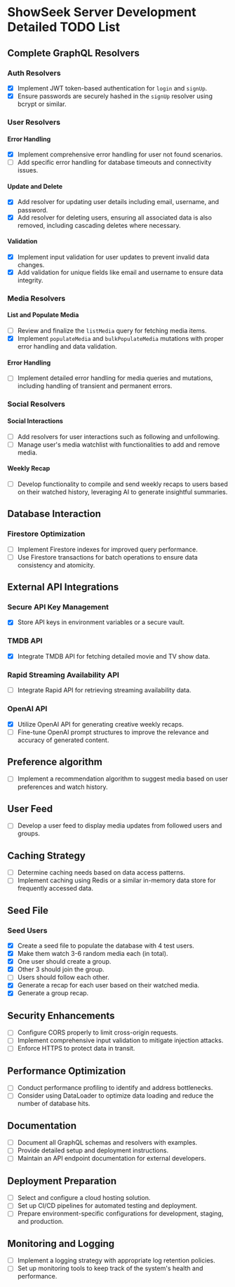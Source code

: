 # ShowSeek Server Development Detailed TODO List

## Complete GraphQL Resolvers
### Auth Resolvers
- [x] Implement JWT token-based authentication for `login` and `signUp`.
- [x] Ensure passwords are securely hashed in the `signUp` resolver using bcrypt or similar.

### User Resolvers
#### Error Handling
- [x] Implement comprehensive error handling for user not found scenarios.
- [ ] Add specific error handling for database timeouts and connectivity issues.
#### Update and Delete
- [x] Add resolver for updating user details including email, username, and password.
- [x] Add resolver for deleting users, ensuring all associated data is also removed, including cascading deletes where necessary.
#### Validation
- [x] Implement input validation for user updates to prevent invalid data changes.
- [x] Add validation for unique fields like email and username to ensure data integrity.

### Media Resolvers
#### List and Populate Media
- [ ] Review and finalize the `listMedia` query for fetching media items.
- [x] Implement `populateMedia` and `bulkPopulateMedia` mutations with proper error handling and data validation.
#### Error Handling
- [ ] Implement detailed error handling for media queries and mutations, including handling of transient and permanent errors.

### Social Resolvers
#### Social Interactions
- [ ] Add resolvers for user interactions such as following and unfollowing.
- [ ] Manage user's media watchlist with functionalities to add and remove media.
#### Weekly Recap
- [ ] Develop functionality to compile and send weekly recaps to users based on their watched history, leveraging AI to generate insightful summaries.

## Database Interaction
### Firestore Optimization
- [ ] Implement Firestore indexes for improved query performance.
- [ ] Use Firestore transactions for batch operations to ensure data consistency and atomicity.

## External API Integrations
### Secure API Key Management
- [x] Store API keys in environment variables or a secure vault.
### TMDB API
- [x] Integrate TMDB API for fetching detailed movie and TV show data.
### Rapid Streaming Availability API
- [ ] Integrate Rapid API for retrieving streaming availability data.
### OpenAI API
- [x] Utilize OpenAI API for generating creative weekly recaps.
- [ ] Fine-tune OpenAI prompt structures to improve the relevance and accuracy of generated content.

## Preference algorithm
- [ ] Implement a recommendation algorithm to suggest media based on user preferences and watch history.

## User Feed
- [ ] Develop a user feed to display media updates from followed users and groups.

## Caching Strategy
- [ ] Determine caching needs based on data access patterns.
- [ ] Implement caching using Redis or a similar in-memory data store for frequently accessed data.

## Seed File
### Seed Users
- [x] Create a seed file to populate the database with 4 test users.
- [x] Make them watch 3-6 random media each (in total).
- [x] One user should create a group.
- [x] Other 3 should join the group.
- [ ] Users should follow each other.
- [x] Generate a recap for each user based on their watched media.
- [x] Generate a group recap. 

## Security Enhancements
- [ ] Configure CORS properly to limit cross-origin requests.
- [ ] Implement comprehensive input validation to mitigate injection attacks.
- [ ] Enforce HTTPS to protect data in transit.

## Performance Optimization
- [ ] Conduct performance profiling to identify and address bottlenecks.
- [ ] Consider using DataLoader to optimize data loading and reduce the number of database hits.

## Documentation
- [ ] Document all GraphQL schemas and resolvers with examples.
- [ ] Provide detailed setup and deployment instructions.
- [ ] Maintain an API endpoint documentation for external developers.

## Deployment Preparation
- [ ] Select and configure a cloud hosting solution.
- [ ] Set up CI/CD pipelines for automated testing and deployment.
- [ ] Prepare environment-specific configurations for development, staging, and production.

## Monitoring and Logging
- [ ] Implement a logging strategy with appropriate log retention policies.
- [ ] Set up monitoring tools to keep track of the system's health and performance.
